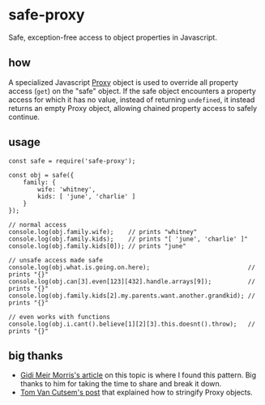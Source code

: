 # safe-proxy

Safe, exception-free access to object properties in Javascript.

## how

A specialized Javascript [Proxy](https://developer.mozilla.org/en-US/docs/Web/JavaScript/Reference/Global_Objects/Proxy) object is used to override all property access (`get`) on the "safe" object. If the safe object encounters a property access for which it has no value, instead of returning `undefined`, it instead returns an empty Proxy object, allowing chained property access to safely continue.

## usage

```
const safe = require('safe-proxy');

const obj = safe({
	family: {
		wife: 'whitney',
		kids: [ 'june', 'charlie' ]
	}
});

// normal access
console.log(obj.family.wife);    // prints "whitney"
console.log(obj.family.kids);    // prints "[ 'june', 'charlie' ]"
console.log(obj.family.kids[0]); // prints "june"

// unsafe access made safe
console.log(obj.what.is.going.on.here);                           // prints "{}"
console.log(obj.can[3].even[123][432].handle.arrays[9]);          // prints "{}"
console.log(obj.family.kids[2].my.parents.want.another.grandkid); // prints "{}"

// even works with functions
console.log(obj.i.cant().believe[1][2][3].this.doesnt().throw);   // prints "{}"

```

## big thanks

* [Gidi Meir Morris's article](https://medium.com/@chekofif/using-es6-s-proxy-for-safe-object-property-access-f42fa4380b2c) on this topic is where I found this pattern. Big thanks to him for taking the time to share and break it down.
* [Tom Van Cutsem's post](https://github.com/tvcutsem/harmony-reflect/issues/38#issuecomment-49702834) that explained how to stringify Proxy objects.
